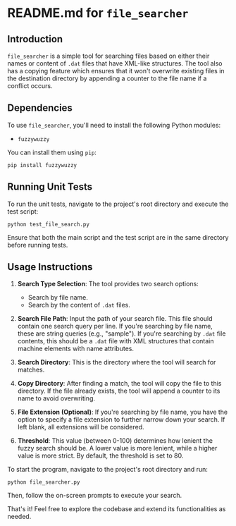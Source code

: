 # README.md for `file_searcher`

## Introduction

`file_searcher` is a simple tool for searching files based on either their names or content of `.dat` files that have XML-like structures. The tool also has a copying feature which ensures that it won't overwrite existing files in the destination directory by appending a counter to the file name if a conflict occurs.

## Dependencies

To use `file_searcher`, you'll need to install the following Python modules:

- `fuzzywuzzy`

You can install them using `pip`:

`pip install fuzzywuzzy`

## Running Unit Tests

To run the unit tests, navigate to the project's root directory and execute the test script:

`python test_file_search.py`

Ensure that both the main script and the test script are in the same directory before running tests.

## Usage Instructions

1. **Search Type Selection**: The tool provides two search options:
   - Search by file name.
   - Search by the content of `.dat` files.

2. **Search File Path**: Input the path of your search file. This file should contain one search query per line. If you're searching by file name, these are string queries (e.g., "sample"). If you're searching by `.dat` file contents, this should be a `.dat` file with XML structures that contain machine elements with name attributes.

3. **Search Directory**: This is the directory where the tool will search for matches.

4. **Copy Directory**: After finding a match, the tool will copy the file to this directory. If the file already exists, the tool will append a counter to its name to avoid overwriting.

5. **File Extension (Optional)**: If you're searching by file name, you have the option to specify a file extension to further narrow down your search. If left blank, all extensions will be considered.

6. **Threshold**: This value (between 0-100) determines how lenient the fuzzy search should be. A lower value is more lenient, while a higher value is more strict. By default, the threshold is set to 80.

To start the program, navigate to the project's root directory and run:

```python file_searcher.py```

Then, follow the on-screen prompts to execute your search.

That's it! Feel free to explore the codebase and extend its functionalities as needed.
